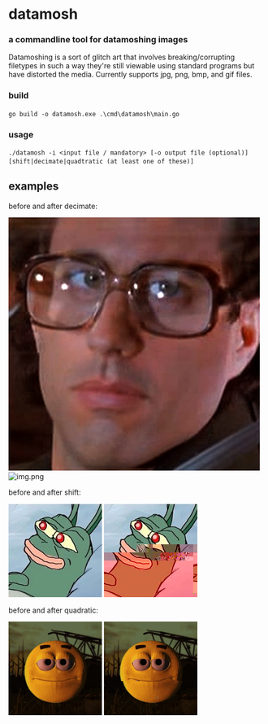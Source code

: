 # datamosh
### a commandline tool for datamoshing images
Datamoshing is a sort of glitch art that involves breaking/corrupting filetypes in such a way they're still viewable using standard programs but have distorted the media. Currently supports jpg, png, bmp, and gif files.
### build
`go build -o datamosh.exe .\cmd\datamosh\main.go`
### usage
`./datamosh -i <input file / mandatory> [-o output file (optional)] [shift|decimate|quadtratic (at least one of these)]`

## examples
before and after decimate:

![alt text](https://github.com/undo-k/datamosh/blob/master/examples/input.png?raw=true)
![img.png](https://github.com/undo-k/datamosh/blob/master/examples/output_decimate.png?raw=true)

before and after shift:

![alt text](https://github.com/undo-k/datamosh/blob/master/examples/input_1.jpg?raw=true)
![img.png](https://github.com/undo-k/datamosh/blob/master/examples/output_shift_3000.jpg?raw=true)

before and after quadratic:

![alt text](https://github.com/undo-k/datamosh/blob/master/examples/input.gif?raw=true)
![alt text](https://github.com/undo-k/datamosh/blob/master/examples/output.gif?raw=true)
